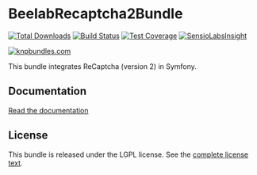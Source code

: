 BeelabRecaptcha2Bundle
======================

[![Total Downloads](https://poser.pugx.org/beelab/recaptcha2-bundle/downloads.png)](https://packagist.org/packages/beelab/recaptcha2-bundle)
[![Build Status](https://travis-ci.org/Bee-Lab/BeelabRecaptcha2Bundle.png?branch=master)](https://travis-ci.org/Bee-Lab/BeelabRecaptcha2Bundle)
[![Test Coverage](https://codeclimate.com/github/Bee-Lab/BeelabRecaptcha2Bundle/badges/coverage.svg)](https://codeclimate.com/github/Bee-Lab/BeelabRecaptcha2Bundle/coverage)
[![SensioLabsInsight](https://insight.sensiolabs.com/projects/049e98a4-0371-49f3-9a99-f627547d1395/mini.png)](https://insight.sensiolabs.com/projects/049e98a4-0371-49f3-9a99-f627547d1395)

[![knpbundles.com](http://knpbundles.com/Bee-Lab/BeelabRecaptcha2Bundle/badge)](http://knpbundles.com/Bee-Lab/BeelabRecaptcha2Bundle)

This bundle integrates ReCaptcha (version 2) in Symfony.

Documentation
-------------

[Read the documentation](docs/index.md)

License
-------

This bundle is released under the LGPL license. See the [complete license text](LICENSE).
